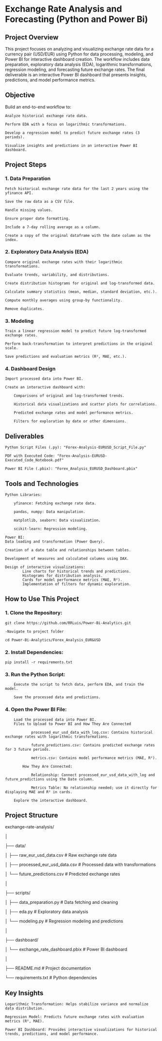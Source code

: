 # Exchange Rate Analysis and Forecasting (Python and Power Bi)
## Project Overview

This project focuses on analyzing and visualizing exchange rate data for a currency pair (USD/EUR) using Python for data processing, modeling, and Power BI for interactive dashboard creation. The workflow includes data preparation, exploratory data analysis (EDA), logarithmic transformations, regression modeling, and forecasting future exchange rates. The final deliverable is an interactive Power BI dashboard that presents insights, predictions, and model performance metrics.

## Objective

Build an end-to-end workflow to:

    Analyze historical exchange rate data.

    Perform EDA with a focus on logarithmic transformations.

    Develop a regression model to predict future exchange rates (3 periods).

    Visualize insights and predictions in an interactive Power BI dashboard.

## Project Steps

### 1. Data Preparation

    Fetch historical exchange rate data for the last 2 years using the yfinance API.

    Save the raw data as a CSV file.

    Handle missing values.

    Ensure proper date formatting.

    Include a 7-day rolling average as a column.

    Create a copy of the original dataframe with the date column as the index.

### 2. Exploratory Data Analysis (EDA)

    Compare original exchange rates with their logarithmic transformations.

    Evaluate trends, variability, and distributions.

    Create distribution histograms for original and log-transformed data.

    Calculate summary statistics (mean, median, standard deviation, etc.).

    Compute monthly averages using group-by functionality.

    Remove duplicates.

### 3. Modeling

    Train a linear regression model to predict future log-transformed exchange rates.

    Perform back-transformation to interpret predictions in the original scale.

    Save predictions and evaluation metrics (R², MAE, etc.).

### 4. Dashboard Design

    Import processed data into Power BI.

    Create an interactive dashboard with:

        Comparisons of original and log-transformed trends.

        Historical data visualizations and scatter plots for correlations.

        Predicted exchange rates and model performance metrics.

        Filters for exploration by date or other dimensions.

## Deliverables

    Python Script Files (.py): "Forex-Analysis-EURUSD_Script_File.py"

    PDF with Executed Code: "Forex-Analysis-EURUSD-Executed_Code_Notebook.pdf"

    Power BI File (.pbix): "Forex_Analysis_EURUSD_Dashboard.pbix"

## Tools and Technologies

    Python Libraries:

        yfinance: Fetching exchange rate data.

        pandas, numpy: Data manipulation.

        matplotlib, seaborn: Data visualization.

        scikit-learn: Regression modeling.

    Power BI:
	Data loading and transformation (Power Query).
 
 	Creation of a date table and relationships between tables.
  
  	Development of measures and calculated columns using DAX.
   
  	Design of interactive visualizations:
    		Line charts for historical trends and predictions.
    		Histograms for distribution analysis.
    		Cards for model performance metrics (MAE, R²).
  			Implementation of filters for dynamic exploration.

## How to Use This Project

### 1. Clone the Repository:
    git clone https://github.com/RRLuis/Power-Bi-Analytics.git

    -Navigate to project folder
    
    cd Power-Bi-Analytics/Forex_Analysis_EUR&USD

### 2. Install Dependencies:
    pip install -r requirements.txt

### 3. Run the Python Script:
        Execute the script to fetch data, perform EDA, and train the model.

        Save the processed data and predictions.

### 4. Open the Power BI File:

        Load the processed data into Power BI.
		Files to Upload to Power BI and How They Are Connected

        		processed_eur_usd_data_with_log.csv: Contains historical exchange rates with logarithmic transformations.

        		future_predictions.csv: Contains predicted exchange rates for 3 future periods.

        		metrics.csv: Contains model performance metrics (MAE, R²).

    		How They Are Connected:

        		Relationship: Connect processed_eur_usd_data_with_log and future_predictions using the Date column.

        		Metrics Table: No relationship needed; use it directly for displaying MAE and R² in cards.

        Explore the interactive dashboard.


## Project Structure

exchange-rate-analysis/

│

├── data/

│   ├── raw_eur_usd_data.csv          # Raw exchange rate data

│   ├── processed_eur_usd_data.csv    # Processed data with transformations

│   └── future_predictions.csv        # Predicted exchange rates

│

├── scripts/

│   ├── data_preparation.py           # Data fetching and cleaning

│   ├── eda.py                        # Exploratory data analysis

│   └── modeling.py                   # Regression modeling and predictions

│

├── dashboard/

│   └── exchange_rate_dashboard.pbix  # Power BI dashboard

│

├── README.md                         # Project documentation

└── requirements.txt                  # Python dependencies



## Key Insights

    Logarithmic Transformation: Helps stabilize variance and normalize data distribution.

    Regression Model: Predicts future exchange rates with evaluation metrics (R², MAE).

    Power BI Dashboard: Provides interactive visualizations for historical trends, predictions, and model performance.

